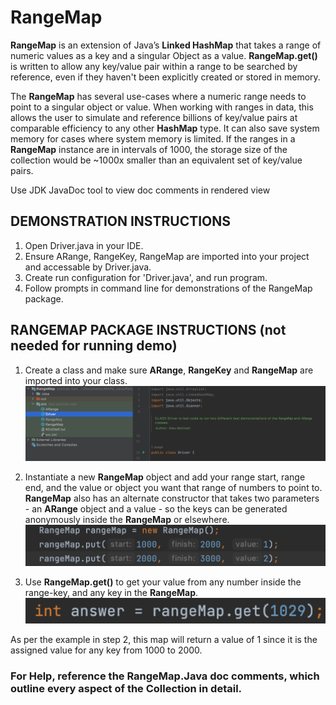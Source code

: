 # RangeMap
**RangeMap** is an extension of Java’s **Linked HashMap** that takes a range of numeric values as a key and a singular Object as a value. **RangeMap.get()** is written to allow any key/value pair within a range to be searched by reference, even if they haven't been explicitly created or stored in memory.

The **RangeMap** has several use-cases where a numeric range needs to point to a singular object or value.  When working with ranges in data, this allows the user to simulate and reference billions of key/value pairs at comparable efficiency to any other **HashMap** type.  It can also save system memory for cases where system memory is limited.  If the ranges in a **RangeMap** instance are in intervals of 1000, the storage size of the collection would be ~1000x smaller than an equivalent set of key/value pairs.

Use JDK JavaDoc tool to view doc comments in rendered view

## DEMONSTRATION INSTRUCTIONS

1.	Open Driver.java in your IDE.
2. Ensure ARange, RangeKey, RangeMap are imported into your project and accessable by Driver.java.
3. Create run configuration for 'Driver.java',  and run program.
4.	Follow prompts in command line for demonstrations of the RangeMap package.




## RANGEMAP PACKAGE INSTRUCTIONS (not needed for running demo)

1. Create a class and make sure **ARange**, **RangeKey** and **RangeMap** are imported into your class.
 ![image](Picture0.png)

2. Instantiate a new **RangeMap** object and add your range start, range end, and the value or object you want that range of numbers to point to. **RangeMap** also has an alternate constructor that takes two parameters - an **ARange** object and a value - so the keys can be generated anonymously inside the **RangeMap** or elsewhere.
 ![image](Picture1.png)
 


3. Use **RangeMap.get()** to get your value from any number inside the range-key, and any key in the **RangeMap**.
 ![image](Picture2.png)

As per the example in step 2, this map will return a value of 1 since it is the assigned value for any key from 1000 to 2000.



### For Help, reference the RangeMap.Java doc comments, which outline every aspect of the Collection in detail.





